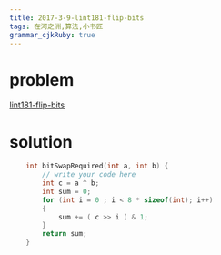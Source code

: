 ```yaml
---
title: 2017-3-9-lint181-flip-bits
tags: 在河之洲,算法,小书匠
grammar_cjkRuby: true
---
```



# problem 

[lint181-flip-bits](http://www.lintcode.com/en/problem/flip-bits/)
# solution

```cpp
    int bitSwapRequired(int a, int b) {
        // write your code here
        int c = a ^ b;
        int sum = 0;
        for (int i = 0 ; i < 8 * sizeof(int); i++)
        {
            sum += ( c >> i ) & 1;
        }
        return sum;
    }
```

